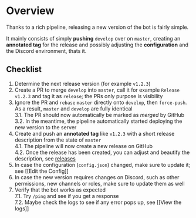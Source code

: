 # Overview

Thanks to a rich pipeline, releasing a new version of the bot is fairly simple.

It mainly consists of simply **pushing** `develop` over on `master`, creating an **annotated tag** for the release and possibly adjusting the **configuration** and the Discord environment, thats it.

## Checklist

1. Determine the next release version (for example `v1.2.3`)
2. Create a PR to merge `develop` into `master`, call it for example `Release v1.2.3` and tag it as `release`; the PRs only purpose is visibility
3. Ignore the PR and `rebase` `master` directly onto `develop`, then `force-push`. As a result, `master` and `develop` are fully identical  
  3.1. The PR should now automatically be marked as _merged_ by GitHub  
  3.2. In the meantime, the pipeline automatically started deploying the new version to the server  
4. Create and push an **annotated tag** like `v1.2.3` with a short release description from the state of `master`  
  4.1. The pipeline will now create a new release on GitHub  
  4.2. Once the release has been created, you can adjust and beautify the description, see [releases](https://github.com/Together-Java/TJ-Bot/releases)
5. In case the configuration (`config.json`) changed, make sure to update it; see [[Edit the Config]]
6. In case the new version requires changes on Discord, such as other permissions, new channels or roles, make sure to update them as well
7. Verify that the bot works as expected  
  7.1. Try `/ping` and see if you get a response  
  7.2. Maybe check the logs to see if any error pops up, see [[View the logs]]
